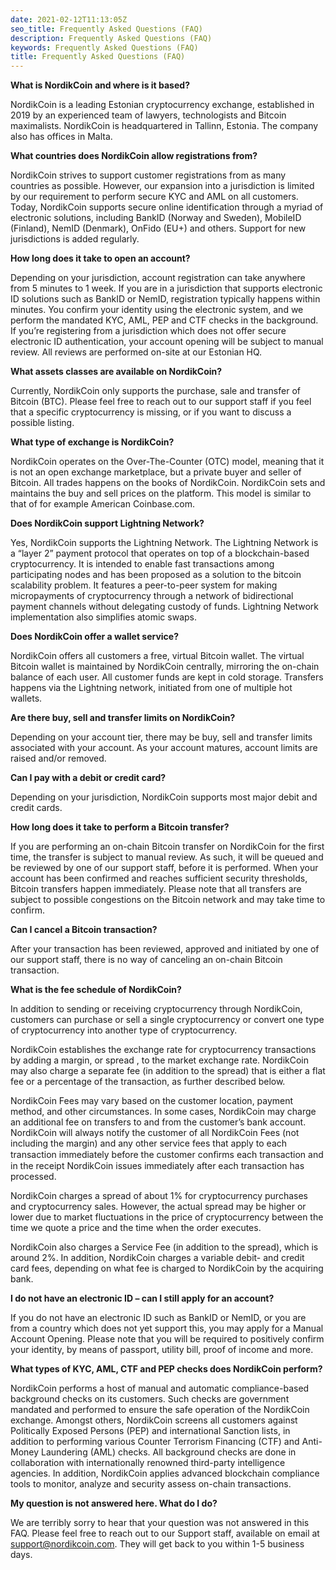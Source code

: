 ```yaml
---
date: 2021-02-12T11:13:05Z
seo_title: Frequently Asked Questions (FAQ)
description: Frequently Asked Questions (FAQ)
keywords: Frequently Asked Questions (FAQ)
title: Frequently Asked Questions (FAQ)
---
```


**What is NordikCoin and where is it based?**

NordikCoin is a leading Estonian cryptocurrency exchange, established in 2019 by an experienced team of lawyers, technologists and Bitcoin maximalists. NordikCoin is headquartered in Tallinn, Estonia. The company also has offices in Malta.

**What countries does NordikCoin allow registrations from?**

NordikCoin strives to support customer registrations from as many countries as possible. However, our expansion into a jurisdiction is limited by our requirement to perform secure KYC and AML on all customers. Today, NordikCoin supports secure online identification through a myriad of electronic solutions, including BankID (Norway and Sweden), MobileID (Finland), NemID (Denmark), OnFido (EU+) and others. Support for new jurisdictions is added regularly.

**How long does it take to open an account?**

Depending on your jurisdiction, account registration can take anywhere from 5 minutes to 1 week. If you are in a jurisdiction that supports electronic ID solutions such as BankID or NemID, registration typically happens within minutes. You confirm your identity using the electronic system, and we perform the mandated KYC, AML, PEP and CTF checks in the background. If you’re registering from a jurisdiction which does not offer secure electronic ID authentication, your account opening will be subject to manual review. All reviews are performed on-site at our Estonian HQ.

**What assets classes are available on NordikCoin?**

Currently, NordikCoin only supports the purchase, sale and transfer of Bitcoin (BTC). Please feel free to reach out to our support staff if you feel that a specific cryptocurrency is missing, or if you want to discuss a possible listing.

**What type of exchange is NordikCoin?**

NordikCoin operates on the Over-The-Counter (OTC) model, meaning that it is not an open exchange marketplace, but a private buyer and seller of Bitcoin. All trades happens on the books of NordikCoin. NordikCoin sets and maintains the buy and sell prices on the platform. This model is similar to that of for example American Coinbase.com.

**Does NordikCoin support Lightning Network?**

Yes, NordikCoin supports the Lightning Network. The Lightning Network is a “layer 2” payment protocol that operates on top of a blockchain-based cryptocurrency. It is intended to enable fast transactions among participating nodes and has been proposed as a solution to the bitcoin scalability problem. It features a peer-to-peer system for making micropayments of cryptocurrency through a network of bidirectional payment channels without delegating custody of funds. Lightning Network implementation also simplifies atomic swaps.

**Does NordikCoin offer a wallet service?**

NordikCoin offers all customers a free, virtual Bitcoin wallet. The virtual Bitcoin wallet is maintained by NordikCoin centrally, mirroring the on-chain balance of each user. All customer funds are kept in cold storage. Transfers happens via the Lightning network, initiated from one of multiple hot wallets.

**Are there buy, sell and transfer limits on NordikCoin?**

Depending on your account tier, there may be buy, sell and transfer limits associated with your account. As your account matures, account limits are raised and/or removed.

**Can I pay with a debit or credit card?**

Depending on your jurisdiction, NordikCoin supports most major debit and credit cards.

**How long does it take to perform a Bitcoin transfer?**

If you are performing an on-chain Bitcoin transfer on NordikCoin for the first time, the transfer is subject to manual review. As such, it will be queued and be reviewed by one of our support staff, before it is performed. When your account has been confirmed and reaches sufficient security thresholds, Bitcoin transfers happen immediately. Please note that all transfers are subject to possible congestions on the Bitcoin network and may take time to confirm.

**Can I cancel a Bitcoin transaction?**

After your transaction has been reviewed, approved and initiated by one of our support staff, there is no way of canceling an on-chain Bitcoin transaction.

**What is the fee schedule of NordikCoin?**

In addition to sending or receiving cryptocurrency through NordikCoin, customers can purchase or sell a single cryptocurrency or convert one type of cryptocurrency into another type of cryptocurrency.

NordikCoin establishes the exchange rate for cryptocurrency transactions by adding a margin, or spread , to the market exchange rate. NordikCoin may also charge a separate fee (in addition to the spread) that is either a flat fee or a percentage of the transaction, as further described below.

NordikCoin Fees may vary based on the customer location, payment method, and other circumstances. In some cases, NordikCoin may charge an additional fee on transfers to and from the customer’s bank account. NordikCoin will always notify the customer of all NordikCoin Fees (not including the margin) and any other service fees that apply to each transaction immediately before the customer conﬁrms each transaction and in the receipt NordikCoin issues immediately after each transaction has processed.

NordikCoin charges a spread of about 1% for cryptocurrency purchases and cryptocurrency sales. However, the actual spread may be higher or lower due to market fluctuations in the price of cryptocurrency between the time we quote a price and the time when the order executes.

NordikCoin also charges a Service Fee (in addition to the spread), which is around 2%. In addition, NordikCoin charges a variable debit- and credit card fees, depending on what fee is charged to NordikCoin by the acquiring bank.

**I do not have an electronic ID – can I still apply for an account?**

If you do not have an electronic ID such as BankID or NemID, or you are from a country which does not yet support this, you may apply for a Manual Account Opening. Please note that you will be required to positively confirm your identity, by means of passport, utility bill, proof of income and more.

**What types of KYC, AML, CTF and PEP checks does NordikCoin perform?**

NordikCoin performs a host of manual and automatic compliance-based background checks on its customers. Such checks are government mandated and performed to ensure the safe operation of the NordikCoin exchange. Amongst others, NordikCoin screens all customers against Politically Exposed Persons (PEP) and international Sanction lists, in addition to performing various Counter Terrorism Financing (CTF) and Anti-Money Laundering (AML) checks. All background checks are done in collaboration with internationally renowned third-party intelligence agencies. In addition, NordikCoin applies advanced blockchain compliance tools to monitor, analyze and security assess on-chain transactions.

**My question is not answered here. What do I do?**

We are terribly sorry to hear that your question was not answered in this FAQ. Please feel free to reach out to our Support staff, available on email at support@nordikcoin.com. They will get back to you within 1-5 business days.
